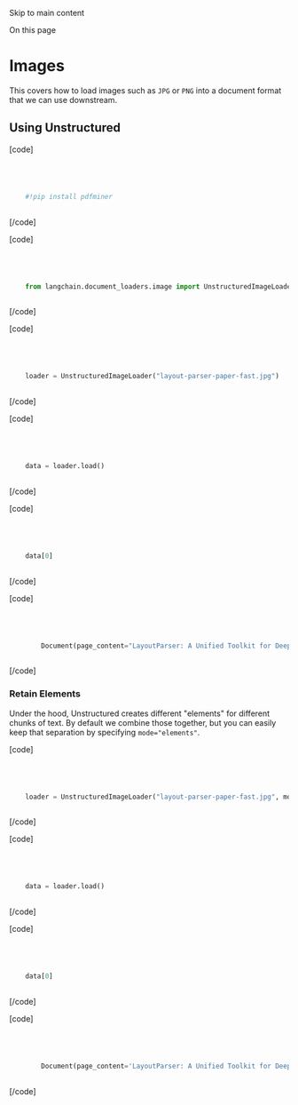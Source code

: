 

Skip to main content

On this page

# Images

This covers how to load images such as `JPG` or `PNG` into a document format that we can use downstream.

## Using Unstructured​

[code]
```python




    #!pip install pdfminer  
    


```
[/code]


[code]
```python




    from langchain.document_loaders.image import UnstructuredImageLoader  
    


```
[/code]


[code]
```python




    loader = UnstructuredImageLoader("layout-parser-paper-fast.jpg")  
    


```
[/code]


[code]
```python




    data = loader.load()  
    


```
[/code]


[code]
```python




    data[0]  
    


```
[/code]


[code]
```python




        Document(page_content="LayoutParser: A Unified Toolkit for Deep\nLearning Based Document Image Analysis\n\n\n‘Zxjiang Shen' (F3}, Ruochen Zhang”, Melissa Dell*, Benjamin Charles Germain\nLeet, Jacob Carlson, and Weining LiF\n\n\nsugehen\n\nshangthrows, et\n\n“Abstract. Recent advanocs in document image analysis (DIA) have been\n‘pimarliy driven bythe application of neural networks dell roar\n{uteomer could be aly deployed in production and extended fo farther\n[nvetigtion. However, various factory ke lcely organize codebanee\nsnd sophisticated modal cnigurations compat the ey ree of\n‘erin! innovation by wide sence, Though there have been sng\n‘Hors to improve reuablty and simplify deep lees (DL) mode\n‘aon, sone of them ae optimized for challenge inthe demain of DIA,\nThis roprscte a major gap in the extng fol, sw DIA i eal to\nscademic research acon wie range of dpi in the social ssencee\n[rary for streamlining the sage of DL in DIA research and appicn\n‘tons The core LayoutFaraer brary comes with a sch of simple and\nIntative interfaee or applying and eutomiing DI. odel fr Inyo de\npltfom for sharing both protrined modes an fal document dist\n{ation pipeline We demonutate that LayootPareer shea fr both\nlightweight and lrgeseledgtieation pipelines in eal-word uae ces\nThe leary pblely smal at Btspe://layost-pareergsthab So\n\n\n\n‘Keywords: Document Image Analysis» Deep Learning Layout Analysis\n‘Character Renguition - Open Serres dary « Tol\n\n\nIntroduction\n\n\n‘Deep Learning(DL)-based approaches are the state-of-the-art for a wide range of\ndoctiment image analysis (DIA) tea including document image clasiffeation [I]\n", lookup_str='', metadata={'source': 'layout-parser-paper-fast.jpg'}, lookup_index=0)  
    


```
[/code]


### Retain Elements​

Under the hood, Unstructured creates different "elements" for different chunks of text. By default we combine those together, but you can easily keep that separation by specifying `mode="elements"`.

[code]
```python




    loader = UnstructuredImageLoader("layout-parser-paper-fast.jpg", mode="elements")  
    


```
[/code]


[code]
```python




    data = loader.load()  
    


```
[/code]


[code]
```python




    data[0]  
    


```
[/code]


[code]
```python




        Document(page_content='LayoutParser: A Unified Toolkit for Deep\nLearning Based Document Image Analysis\n', lookup_str='', metadata={'source': 'layout-parser-paper-fast.jpg', 'filename': 'layout-parser-paper-fast.jpg', 'page_number': 1, 'category': 'Title'}, lookup_index=0)  
    


```
[/code]


